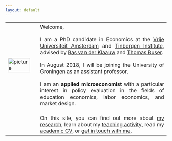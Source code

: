 ```yaml
---
layout: default
---
```


<table style="width:100%">
  <col width="20%">
  <col width="80%">
  <tr>
    <td><img src="{{ site.url }}/images/IMG_5500-Bearbeitet_potre.jpg" alt="picture" style="width:90%;" ></td>
    <td align = "justify"> Welcome, <br> <br> I am a PhD candidate in Economics at the <a href="http://vu-economics.nl">Vrije Universiteit Amsterdam</a> and <a href="http://tinbergen.nl">Tinbergen Institute</a>, advised by <a href="http://personal.vu.nl/b.vander.klaauw/">Bas van der Klaauw</a> and <a href="https://sites.google.com/site/thomasbuser/">Thomas Buser</a>. <br> <br> In August 2018, I will be joining the University of Groningen as an assistant professor. <br> <br> I am an <b>applied microeconomist</b> with a particular interest in policy evaluation in the fields of education economics, labor economics, and market design.</td> 
  </tr>
  <tr>
    <td></td>
    <td align = "justify"><br> On this site, you can find out more about <a href="https://sovagos.github.io/1-research.html">my research</a>, learn about my <a href="https://sovagos.github.io/2-basic.html">teaching activity</a>, read my <a href="https://sovagos.github.io/3-CV.html">academic CV</a>, or <a href="https://sovagos.github.io/5-contact.html">get in touch with me</a>. </td> 
</tr>
</table>
